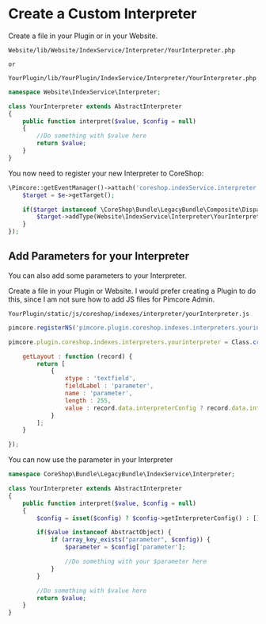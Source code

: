 # Create a Custom Interpreter

Create a file in your Plugin or in your Website.

```
Website/lib/Website/IndexService/Interpreter/YourInterpreter.php

or

YourPlugin/lib/YourPlugin/IndexService/Interpreter/YourInterpreter.php
```

```php
namespace Website\IndexService\Interpreter;

class YourInterpreter extends AbstractInterpreter
{
    public function interpret($value, $config = null)
    {
        //Do something with $value here
        return $value;
    }
}

```

You now need to register your new Interpreter to CoreShop:

```php
\Pimcore::getEventManager()->attach('coreshop.indexService.interpreter.init', function(\Zend_EventManager_Event $e) {
    $target = $e->getTarget();

    if($target instanceof \CoreShop\Bundle\LegacyBundle\Composite\Dispatcher) {
        $target->addType(Website\IndexService\Interpreter\YourInterpreter::class);
    }
});
```

## Add Parameters for your Interpreter

You can also add some parameters to your Interpreter.

Create a file in your Plugin or Website. I would prefer creating a Plugin to do this, since I am not sure how to add JS files for Pimcore Admin.

```
YourPlugin/static/js/coreshop/indexes/interpreter/yourInterpreter.js
```

```js
pimcore.registerNS('pimcore.plugin.coreshop.indexes.interpreters.yourinterpreter');

pimcore.plugin.coreshop.indexes.interpreters.yourinterpreter = Class.create(pimcore.plugin.coreshop.indexes.interpreters.abstract, {

    getLayout : function (record) {
        return [
            {
                xtype : 'textfield',
                fieldLabel : 'parameter',
                name : 'parameter',
                length : 255,
                value : record.data.interpreterConfig ? record.data.interpreterConfig.parameter : null
            }
        ];
    }

});

```

You can now use the parameter in your Interpreter


```php
namespace CoreShop\Bundle\LegacyBundle\IndexService\Interpreter;

class YourInterpreter extends AbstractInterpreter
{
    public function interpret($value, $config = null)
    {
        $config = isset($config) ? $config->getInterpreterConfig() : [];

        if($value instanceof AbstractObject) {
            if (array_key_exists("parameter", $config)) {
                $parameter = $config['parameter'];

                //Do something with your $parameter here
            }
        }

        //Do something with $value here
        return $value;
    }
}

```